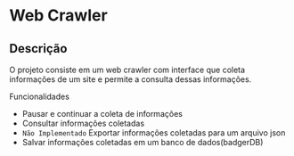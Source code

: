 # Web Crawler

## Descrição
O projeto consiste em um web crawler com interface que coleta informações de um site e permite a consulta dessas informações.

Funcionalidades
- Pausar e continuar a coleta de informações
- Consultar informações coletadas
- `Não Implementado` Exportar informações coletadas para um arquivo json
- Salvar informações coletadas em um banco de dados(badgerDB)